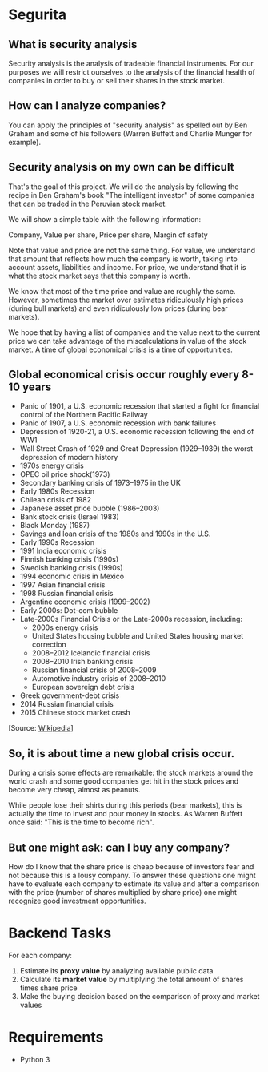 # Segurita

## What is security analysis
Security analysis is the analysis of tradeable financial instruments. For our
purposes we will restrict ourselves to the analysis of the financial health of
companies in order to buy or sell their shares in the stock market.

## How can I analyze companies?
You can apply the principles of "security analysis" as spelled out by Ben Graham
and some of his followers (Warren Buffett and Charlie Munger for example).

## Security analysis on my own can be difficult
That's the goal of this project. We will do the analysis by following the recipe
in Ben Graham's book "The intelligent investor" of some companies that can be
traded in the Peruvian stock market.

We will show a simple table with the following information:

Company, Value per share, Price per share, Margin of safety

Note that value and price are not the same thing. For value, we understand that
amount that reflects how much the company is worth, taking into account assets,
liabilities and income.
For price, we understand that it is what the stock market says that this company
is worth.

We know that most of the time price and value are roughly the same. However,
sometimes the market over estimates ridiculously high prices (during bull markets)
and even ridiculously low prices (during bear markets).

We hope that by having a list of companies and the value next to the current price
we can take advantage of the miscalculations in value of the stock market. A time
of global economical crisis is a time of opportunities.

## Global economical crisis occur roughly every 8-10 years

* Panic of 1901, a U.S. economic recession that started a fight for financial control of the Northern Pacific Railway
* Panic of 1907, a U.S. economic recession with bank failures
* Depression of 1920-21, a U.S. economic recession following the end of WW1
* Wall Street Crash of 1929 and Great Depression (1929–1939) the worst depression of modern history
* 1970s energy crisis
* OPEC oil price shock(1973)
* Secondary banking crisis of 1973–1975 in the UK
* Early 1980s Recession
* Chilean crisis of 1982
* Japanese asset price bubble (1986–2003)
* Bank stock crisis (Israel 1983)
* Black Monday (1987)
* Savings and loan crisis of the 1980s and 1990s in the U.S.
* Early 1990s Recession
* 1991 India economic crisis
* Finnish banking crisis (1990s)
* Swedish banking crisis (1990s)
* 1994 economic crisis in Mexico
* 1997 Asian financial crisis
* 1998 Russian financial crisis
* Argentine economic crisis (1999–2002)
* Early 2000s: Dot-com bubble
* Late-2000s Financial Crisis or the Late-2000s recession, including:
    * 2000s energy crisis
    * United States housing bubble and United States housing market correction
    * 2008–2012 Icelandic financial crisis
    * 2008–2010 Irish banking crisis
    * Russian financial crisis of 2008–2009
    * Automotive industry crisis of 2008–2010
    * European sovereign debt crisis
* Greek government-debt crisis
* 2014 Russian financial crisis
* 2015 Chinese stock market crash

[Source: [Wikipedia](https://en.wikipedia.org/wiki/List_of_economic_crises#20th_century)]

## So, it is about time a new global crisis occur.
During a crisis some effects are
remarkable: the stock markets around the world crash and some good companies get
hit in the stock prices and become very cheap, almost as peanuts.

While people lose their shirts during this periods (bear markets), this is actually
the time to invest and pour money in stocks. As Warren Buffett once said: "This
is the time to become rich".

## But one might ask: can I buy any company?
How do I know that the share price is
cheap because of investors fear and not because this is a lousy company.
To answer these questions one might have to evaluate each company to estimate its
value and after a comparison with the price (number of shares multiplied by share price)
one might recognize good investment opportunities.

# Backend Tasks
For each company:

1. Estimate its **proxy value** by analyzing available public data
2. Calculate its **market value** by multiplying the total amount of shares times share price
3. Make the buying decision based on the comparison of proxy and market values

# Requirements
* Python 3
